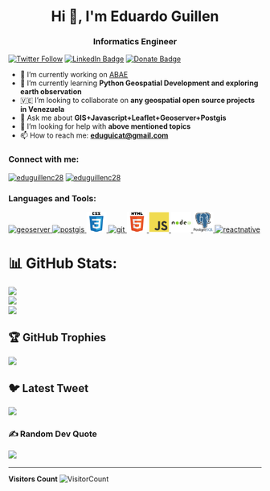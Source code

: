 <h1 align="center">Hi 👋, I'm Eduardo Guillen</h1>
<h3 align="center">Informatics Engineer </h3>

[![Twitter Follow](https://img.shields.io/twitter/follow/eduguillenc28?style=social)](https://twitter.com/eduguillenc28)
[![LinkedIn Badge](https://img.shields.io/badge/My-LinkedIn-blue)](https://www.linkedin.com/in/eduardoeguillen/)
[![Donate Badge](https://img.shields.io/badge/Donate-Buy%20me%20a%20coffee-yellowgreen.svg)](https://www.buymeacoffee.com/eduguillenc)

- 🔭 I’m currently working on <a href="https://abae.gob.ve" target="_blank" rel="noreferrer">ABAE</a>
- 🌱 I’m currently learning **Python Geospatial Development and exploring earth observation**
- :venezuela: I’m looking to collaborate on **any geospatial open source projects in Venezuela**
- 💬 Ask me about **GIS+Javascript+Leaflet+Geoserver+Postgis**
- 🤔 I’m looking for help with **above mentioned topics**
- 📫 How to reach me: **eduguicat@gmail.com**

<h3 align="left">Connect with me:</h3>
<p align="left">
<a href="https://twitter.com/eduguillenc28" target="blank"><img align="center" src="https://raw.githubusercontent.com/rahuldkjain/github-profile-readme-generator/master/src/images/icons/Social/twitter.svg" alt="eduguillenc28" height="30" width="40" /></a>
<a href="https://t.me/eduguillenc" target="blank"><img align="center" src="https://www.freepnglogos.com/uploads/telegram-logo-4.png" alt="eduguillenc28" height="30" width="30" /></a>
</p>
<h3 align="left">Languages and Tools:</h3>
<p align="left"> <a href="https://www.geoserver.org" target="_blank" rel="noreferrer"> <img src="https://images.g2crowd.com/uploads/product/image/large_detail/large_detail_eca76b9ae89bbc5f074374f16d948da6/geoserver.png" alt="geoserver" width="40" height="40"/> </a> 
  <a href="https://www.postgis.org" target="_blank" rel="noreferrer"> <img src="https://upload.wikimedia.org/wikipedia/commons/7/7b/Logo_square_postgis.png" alt="postgis" width="40" height="40"/> </a> 
  <a href="https://www.w3schools.com/css/" target="_blank" rel="noreferrer"> <img src="https://raw.githubusercontent.com/devicons/devicon/master/icons/css3/css3-original-wordmark.svg" alt="css3" width="40" height="40"/> </a> <a href="https://git-scm.com/" target="_blank" rel="noreferrer"> <img src="https://www.vectorlogo.zone/logos/git-scm/git-scm-icon.svg" alt="git" width="40" height="40"/> </a> <a href="https://www.w3.org/html/" target="_blank" rel="noreferrer"> <img src="https://raw.githubusercontent.com/devicons/devicon/master/icons/html5/html5-original-wordmark.svg" alt="html5" width="40" height="40"/> </a> <a href="https://developer.mozilla.org/en-US/docs/Web/JavaScript" target="_blank" rel="noreferrer"> <img src="https://raw.githubusercontent.com/devicons/devicon/master/icons/javascript/javascript-original.svg" alt="javascript" width="40" height="40"/> </a> <a href="https://nodejs.org" target="_blank" rel="noreferrer"> <img src="https://raw.githubusercontent.com/devicons/devicon/master/icons/nodejs/nodejs-original-wordmark.svg" alt="nodejs" width="40" height="40"/> </a> <a href="https://www.postgresql.org" target="_blank" rel="noreferrer"> <img src="https://raw.githubusercontent.com/devicons/devicon/master/icons/postgresql/postgresql-original-wordmark.svg" alt="postgresql" width="40" height="40"/> </a> <a href="https://reactnative.dev/" target="_blank" rel="noreferrer"> <img src="https://reactnative.dev/img/header_logo.svg" alt="reactnative" width="40" height="40"/> </a> </p>

# 📊 GitHub Stats:
![](https://github-readme-stats.vercel.app/api?username=eduguillenc&theme=dark&hide_border=true&include_all_commits=true&count_private=true)<br/>
![](https://github-readme-streak-stats.herokuapp.com/?user=eduguillenc&theme=dark&hide_border=true)<br/>
![](https://github-readme-stats.vercel.app/api/top-langs/?username=eduguillenc&theme=dark&hide_border=true&include_all_commits=true&count_private=true&layout=compact)

## 🏆 GitHub Trophies
![](https://github-profile-trophy.vercel.app/?username=eduguillenc&theme=radical&no-frame=false&no-bg=true&margin-w=4)

## 🐦 Latest Tweet
[![](https://gtce.itsvg.in/api?username=eduguillenc28)](https://github.com/VishwaGauravIn/github-twitter-card-embed)

### ✍️ Random Dev Quote
![](https://quotes-github-readme.vercel.app/api?type=horizontal&theme=radical)

---
**Visitors Count**
![VisitorCount](https://profile-counter.glitch.me/{eduguillenc}/count.svg)
